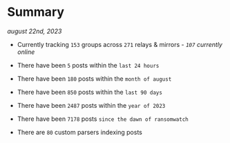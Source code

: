 
# Summary
_august 22nd, 2023_

- Currently tracking `153` groups across `271` relays & mirrors - _`107` currently online_

- There have been `5` posts within the `last 24 hours`

- There have been `180` posts within the `month of august`

- There have been `850` posts within the `last 90 days`

- There have been `2487` posts within the `year of 2023`

- There have been `7178` posts `since the dawn of ransomwatch`

- There are `80` custom parsers indexing posts
